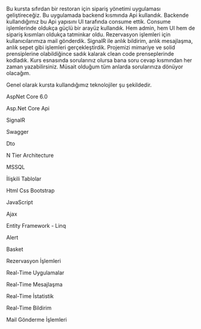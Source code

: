 Bu kursta sıfırdan bir restoran için sipariş yönetimi uygulaması geliştireceğiz. Bu uygulamada backend kısmında Api kullandık. Backende kullandığımız bu Api yapısını UI tarafında consume ettik. Consume işlemlerinde oldukça güçlü bir arayüz kullandık. Hem admin, hem UI hem de sipariş kısımları oldukça tatminkar oldu. Rezervasyon işlemleri için kullanıcılarımıza mail gönderdik. SignalR ile anlık bildirim, anlık mesajlaşma, anlık sepet gibi işlemleri gerçekleştirdik. Projemizi mimariye ve solid prensiplerine olabildiğince sadık kalarak clean code prenseplerinde kodladık. Kurs esnasında sorularınız olursa bana soru cevap kısmından her zaman yazabilirsiniz. Müsait olduğum tüm anlarda sorularınıza dönüyor olacağım.

Genel olarak kursta kullandığımız teknolojiler şu şekildedir.

AspNet Core 6.0

Asp.Net Core Api

SignalR

Swagger

Dto

N Tier Architecture

MSSQL

İlişkili Tablolar

Html Css Bootstrap

JavaScript

Ajax

Entity Framework - Linq

Alert

Basket

Rezervasyon İşlemleri

Real-Time Uygulamalar

Real-Time Mesajlaşma

Real-Time İstatistik

Real-Time Bildirim

Mail Gönderme İşlemleri
